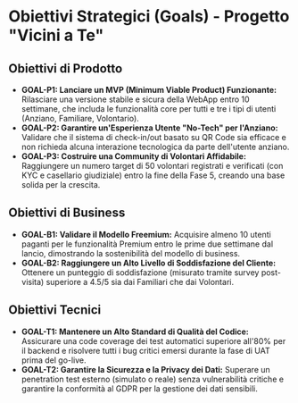 # Obiettivi Strategici (Goals) - Progetto "Vicini a Te"

## Obiettivi di Prodotto

*   **GOAL-P1: Lanciare un MVP (Minimum Viable Product) Funzionante:** Rilasciare una versione stabile e sicura della WebApp entro 10 settimane, che includa le funzionalità core per tutti e tre i tipi di utenti (Anziano, Familiare, Volontario).
*   **GOAL-P2: Garantire un'Esperienza Utente "No-Tech" per l'Anziano:** Validare che il sistema di check-in/out basato su QR Code sia efficace e non richieda alcuna interazione tecnologica da parte dell'utente anziano.
*   **GOAL-P3: Costruire una Community di Volontari Affidabile:** Raggiungere un numero target di 50 volontari registrati e verificati (con KYC e casellario giudiziale) entro la fine della Fase 5, creando una base solida per la crescita.

## Obiettivi di Business

*   **GOAL-B1: Validare il Modello Freemium:** Acquisire almeno 10 utenti paganti per le funzionalità Premium entro le prime due settimane dal lancio, dimostrando la sostenibilità del modello di business.
*   **GOAL-B2: Raggiungere un Alto Livello di Soddisfazione del Cliente:** Ottenere un punteggio di soddisfazione (misurato tramite survey post-visita) superiore a 4.5/5 sia dai Familiari che dai Volontari.

## Obiettivi Tecnici

*   **GOAL-T1: Mantenere un Alto Standard di Qualità del Codice:** Assicurare una code coverage dei test automatici superiore all'80% per il backend e risolvere tutti i bug critici emersi durante la fase di UAT prima del go-live.
*   **GOAL-T2: Garantire la Sicurezza e la Privacy dei Dati:** Superare un penetration test esterno (simulato o reale) senza vulnerabilità critiche e garantire la conformità al GDPR per la gestione dei dati sensibili.

